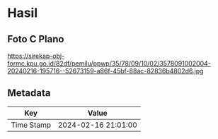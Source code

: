 # Hasil

## Foto C Plano

https://sirekap-obj-formc.kpu.go.id/82df/pemilu/ppwp/35/78/09/10/02/3578091002004-20240216-195716--52673159-a86f-45bf-88ac-82836b4802d6.jpg


## Metadata

| Key        | Value               |
| ---------- | ------------------- |
| Time Stamp | 2024-02-16 21:01:00 |



